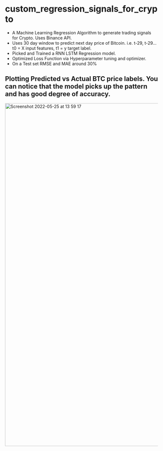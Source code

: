 # custom_regression_signals_for_crypto
- A Machine Learning Regression Algorithm to generate trading signals for Crypto. Uses Binance API.
- Uses 30 day window to predict next day price of Bitcoin. i.e. t-29, t-29... t0 = X input features, t1 = y target label.
- Picked and Trained a RNN LSTM Regression model.
- Optimized Loss Function via Hyperparameter tuning and optimizer.
- On a Test set RMSE and MAE around 30%

## Plotting Predicted vs Actual BTC price labels. You can notice that the model picks up the pattern and has good degree of accuracy.
<img width="1130" alt="Screenshot 2022-05-25 at 13 59 17" src="https://user-images.githubusercontent.com/42198709/170247353-75cfdf9f-dd88-4bb9-9503-a4564c4c9fab.png">

